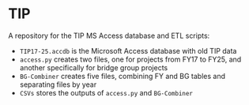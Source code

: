 # TIP
A repository for the TIP MS Access database and ETL scripts:

* `TIP17-25.accdb` is the Microsoft Access database with old TIP data
* `access.py` creates two files, one for projects from FY17 to FY25, and another specifically for bridge group projects
* `BG-Combiner` creates five files, combining FY and BG tables and separating files by year
* `CSVs` stores the outputs of `access.py` and `BG-Combiner`
